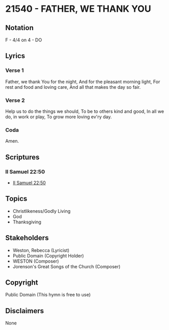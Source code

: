 # 21540 - FATHER, WE THANK YOU

## Notation

F - 4/4 on 4 - DO

## Lyrics

### Verse 1

Father, we thank You for the night, And for the pleasant morning light, For rest and food and loving care, And all that makes the day so fair. 

### Verse 2

Help us to do the things we should, To be to others kind and good, In all we do, in work or play, To grow more loving ev'ry day.


### Coda

Amen.


## Scriptures

### II Samuel 22:50

- [II Samuel 22:50](https://www.biblegateway.com/passage/?search=II%20Samuel%2022%3A50)


## Topics

- Christlikeness/Godly Living
- God
- Thanksgiving

## Stakeholders

- Weston, Rebecca  (Lyricist)
- Public Domain (Copyright Holder)
- WESTON (Composer)
- Jorenson's Great Songs of the Church (Composer)

## Copyright

Public Domain
(This hymn is free to use)

## Disclaimers

None


